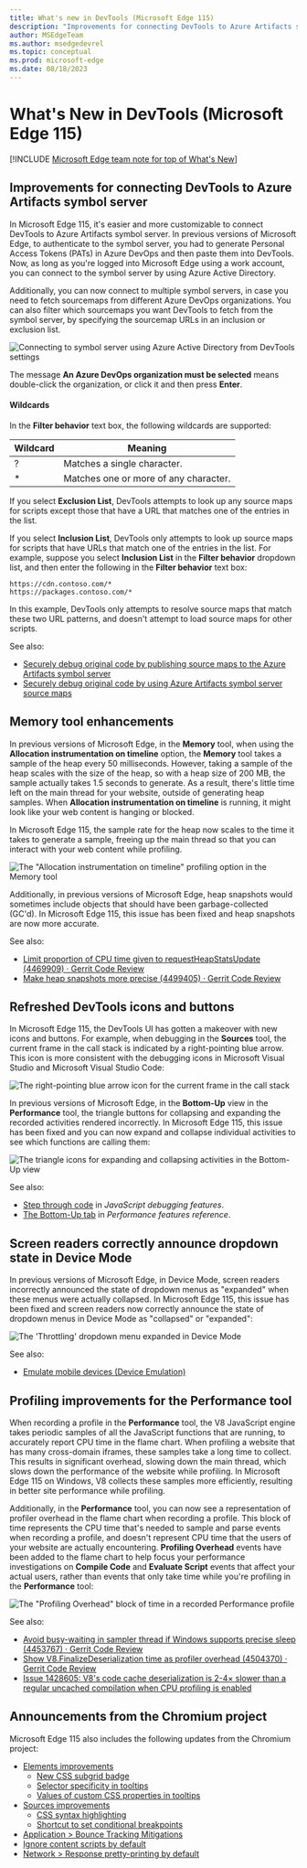 ```yaml
---
title: What's new in DevTools (Microsoft Edge 115)
description: "Improvements for connecting DevTools to Azure Artifacts symbol server. Snapshotting improvements for the Memory tool. Refreshing the DevTools icons and buttons. And more."
author: MSEdgeTeam
ms.author: msedgedevrel
ms.topic: conceptual
ms.prod: microsoft-edge
ms.date: 08/18/2023
---
```

# What's New in DevTools (Microsoft Edge 115)

[!INCLUDE [Microsoft Edge team note for top of What's New](../../includes/edge-whats-new-note.md)]


<!-- ====================================================================== -->
## Improvements for connecting DevTools to Azure Artifacts symbol server

<!-- Subtitle: You can now use Azure Active Directory for authentication instead of Personal Access Tokens (PATs). You can connect to multiple symbol servers and filter which sourcemaps you want DevTools to fetch. -->

In Microsoft Edge 115, it's easier and more customizable to connect DevTools to Azure Artifacts symbol server.  In previous versions of Microsoft Edge, to authenticate to the symbol server, you had to generate Personal Access Tokens (PATs) in Azure DevOps and then paste them into DevTools. Now, as long as you're logged into Microsoft Edge using a work account, you can connect to the symbol server by using Azure Active Directory.
<!-- re: work account, possibly:
enterprise customers who are signed into Microsoft Edge with a Microsoft Azure Active Directory (AAD) account
a Microsoft account (MSA) that's a work account
-->

Additionally, you can now connect to multiple symbol servers, in case you need to fetch sourcemaps from different Azure DevOps organizations. You can also filter which sourcemaps you want DevTools to fetch from the symbol server, by specifying the sourcemap URLs in an inclusion or exclusion list.

![Connecting to symbol server using Azure Active Directory from DevTools settings](./devtools-115-images/aad-symbol-server.png)

The message **An Azure DevOps organization must be selected** means double-click the organization, or click it and then press **Enter**.


<!-- ------------------------------ -->
#### Wildcards

In the **Filter behavior** text box, the following wildcards are supported:

| Wildcard | Meaning |
|---|---|
| ? | Matches a single character. |
| * | Matches one or more of any character. |

If you select **Exclusion List**, DevTools attempts to look up any source maps for scripts except those that have a URL that matches one of the entries in the list.

If you select **Inclusion List**, DevTools only attempts to look up source maps for scripts that have URLs that match one of the entries in the list.  For example, suppose you select **Inclusion List** in the **Filter behavior** dropdown list, and then enter the following in the **Filter behavior** text box:

```http
https://cdn.contoso.com/*
https://packages.contoso.com/*
```

In this example, DevTools only attempts to resolve source maps that match these two URL patterns, and doesn't attempt to load source maps for other scripts.

<!-- The [Source Maps Monitor tool](../../../source-maps-monitor/source-maps-monitor-tool.md) has also been updated, to show which URL lookups have or haven't been attempted. -->

See also:
* [Securely debug original code by publishing source maps to the Azure Artifacts symbol server](../../../javascript/publish-source-maps-to-azure.md)
* [Securely debug original code by using Azure Artifacts symbol server source maps](../../../javascript/consume-source-maps-from-azure.md)


<!-- ====================================================================== -->
## Memory tool enhancements

<!-- Subtitle: The "Allocation instrumentation on timeline" profiling type in the Memory tool now samples the heap at variable intervals, depending on the size of the heap. Heap snapshots are now more accurate and don't show objects that should have been garbage-collected. -->

In previous versions of Microsoft Edge, in the **Memory** tool, when using the **Allocation instrumentation on timeline** option, the **Memory** tool takes a sample of the heap every 50 milliseconds.  However, taking a sample of the heap scales with the size of the heap, so with a heap size of 200 MB, the sample actually takes 1.5 seconds to generate.  As a result, there's little time left on the main thread for your website, outside of generating heap samples.  When **Allocation instrumentation on timeline** is running, it might look like your web content is hanging or blocked.

In Microsoft Edge 115, the sample rate for the heap now scales to the time it takes to generate a sample, freeing up the main thread so that you can interact with your web content while profiling.

![The "Allocation instrumentation on timeline" profiling option in the Memory tool](./devtools-115-images/allocation-instrumentation-on-timeline.png)

Additionally, in previous versions of Microsoft Edge, heap snapshots would sometimes include objects that should have been garbage-collected (GC'd).  In Microsoft Edge 115, this issue has been fixed and heap snapshots are now more accurate.

See also:
* [Limit proportion of CPU time given to requestHeapStatsUpdate (4469909) · Gerrit Code Review](https://chromium-review.googlesource.com/c/v8/v8/+/4469909)
* [Make heap snapshots more precise (4499405) · Gerrit Code Review](https://chromium-review.googlesource.com/c/v8/v8/+/4499405)


<!-- ====================================================================== -->
## Refreshed DevTools icons and buttons

<!-- Subtitle: New icons and buttons give an update to the DevTools look and feel. -->

In Microsoft Edge 115, the DevTools UI has gotten a makeover with new icons and buttons.  For example, when debugging in the **Sources** tool, the current frame in the call stack is indicated by a right-pointing blue arrow.  This icon is more consistent with the debugging icons in Microsoft Visual Studio and Microsoft Visual Studio Code:

![The right-pointing blue arrow icon for the current frame in the call stack](./devtools-115-images/icon-update-sources.png)

In previous versions of Microsoft Edge, in the **Bottom-Up** view in the **Performance** tool, the triangle buttons for collapsing and expanding the recorded activities rendered incorrectly.  In Microsoft Edge 115, this issue has been fixed and you can now expand and collapse individual activities to see which functions are calling them:

![The triangle icons for expanding and collapsing activities in the Bottom-Up view](./devtools-115-images/icon-update-performance.png)

See also:
* [Step through code](../../../javascript/reference.md#step-through-code) in _JavaScript debugging features_.
* [The Bottom-Up tab](../../../evaluate-performance/reference.md#the-bottom-up-tab) in _Performance features reference_.


<!-- ====================================================================== -->
## Screen readers correctly announce dropdown state in Device Mode

<!-- Subtitle: In Device Mode, screen readers now correctly announce the state of dropdown menus (for example, announcing "collapsed" when the dropdown menu is collapsed). -->

In previous versions of Microsoft Edge, in Device Mode, screen readers incorrectly announced the state of dropdown menus as "expanded" when these menus were actually collapsed.  In Microsoft Edge 115, this issue has been fixed and screen readers now correctly announce the state of dropdown menus in Device Mode as "collapsed" or "expanded":

![The 'Throttling' dropdown menu expanded in Device Mode](./devtools-115-images/device-mode-dropdown.png)

See also:
* [Emulate mobile devices (Device Emulation)](../../../device-mode/index.md)


<!-- ====================================================================== -->
## Profiling improvements for the Performance tool

<!-- Subtitle: Your web content will now be more responsive while profiling in the Performance tool, and "Profiler Overhead" blocks of CPU time have been added, to account for the additional time Microsoft Edge needs when profiling. -->

When recording a profile in the **Performance** tool, the V8 JavaScript engine takes periodic samples of all the JavaScript functions that are running, to accurately report CPU time in the flame chart.  When profiling a website that has many cross-domain iframes, these samples take a long time to collect.  This results in significant overhead, slowing down the main thread, which slows down the performance of the website while profiling.  In Microsoft Edge 115 on Windows, V8 collects these samples more efficiently, resulting in better site performance while profiling.

Additionally, in the **Performance** tool, you can now see a representation of profiler overhead in the flame chart when recording a profile. This block of time represents the CPU time that's needed to sample and parse events when recording a profile, and doesn't represent CPU time that the users of your website are actually encountering.  **Profiling Overhead** events have been added to the flame chart to help focus your performance investigations on **Compile Code** and **Evaluate Script** events that affect your actual users, rather than events that only take time while you're profiling in the **Performance** tool:

![The "Profiling Overhead" block of time in a recorded Performance profile](./devtools-115-images/profiling-overhead-performance.png)

See also:
* [Avoid busy-waiting in sampler thread if Windows supports precise sleep (4453767) · Gerrit Code Review](https://chromium-review.googlesource.com/c/v8/v8/+/4453767)
* [Show V8.FinalizeDeserialization time as profiler overhead (4504370) · Gerrit Code Review](https://chromium-review.googlesource.com/c/devtools/devtools-frontend/+/4504370)
* [Issue 1428605: V8's code cache deserialization is 2-4× slower than a regular uncached compilation when CPU profiling is enabled](https://bugs.chromium.org/p/chromium/issues/detail?id=1428605)


<!-- ====================================================================== -->
## Announcements from the Chromium project

Microsoft Edge 115 also includes the following updates from the Chromium project:

<!-- todo: delete some links? -->
* [Elements improvements](https://developer.chrome.com/blog/new-in-devtools-115/#elements)
   * [New CSS subgrid badge](https://developer.chrome.com/blog/new-in-devtools-115/#subgrid)
   * [Selector specificity in tooltips](https://developer.chrome.com/blog/new-in-devtools-115/#specificity)
   * [Values of custom CSS properties in tooltips](https://developer.chrome.com/blog/new-in-devtools-115/#css-variable-values)
* [Sources improvements](https://developer.chrome.com/blog/new-in-devtools-115/#sources)
   * [CSS syntax highlighting](https://developer.chrome.com/blog/new-in-devtools-115/#css)
   * [Shortcut to set conditional breakpoints](https://developer.chrome.com/blog/new-in-devtools-115/#breakpoint)
* [Application > Bounce Tracking Mitigations](https://developer.chrome.com/blog/new-in-devtools-115/#bounce-tracking)
* [Ignore content scripts by default](https://developer.chrome.com/blog/new-in-devtools-115/#content-script)
* [Network > Response pretty-printing by default](https://developer.chrome.com/blog/new-in-devtools-115/#network)

<!-- ====================================================================== -->
<!-- uncomment if content is copied from developer.chrome.com to this page -->

<!-- > [!NOTE]
> Portions of this page are modifications based on work created and [shared by Google](https://developers.google.com/terms/site-policies) and used according to terms described in the [Creative Commons Attribution 4.0 International License](https://creativecommons.org/licenses/by/4.0).
> The original page for announcements from the Chromium project is [What's New in DevTools (Chrome 115)](https://developer.chrome.com/blog/new-in-devtools-115) and is authored by [Jecelyn Yeen](https://developers.google.com/web/resources/contributors#jecelynyeen) (Developer advocate working on Chrome DevTools at Google). -->


<!-- ====================================================================== -->
<!-- uncomment if content is copied from developer.chrome.com to this page -->

<!-- [![Creative Commons License](../../../../media/cc-logo/88x31.png)](https://creativecommons.org/licenses/by/4.0)
This work is licensed under a [Creative Commons Attribution 4.0 International License](https://creativecommons.org/licenses/by/4.0). -->
